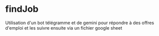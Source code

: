 # findJob
Utilisation d'un bot télégramme et de gemini pour répondre à des offres d'emploi et les suivre ensuite via un fichier google sheet
